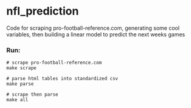 # nfl_prediction

Code for scraping pro-football-reference.com, generating some cool variables, then building a linear model to predict the next weeks games

### Run:
```
# scrape pro-football-reference.com
make scrape

# parse html tables into standardized csv
make parse

# scrape then parse
make all
```
